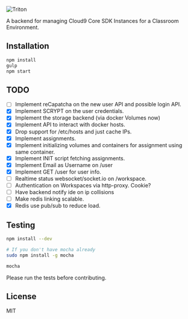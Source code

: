 ![Triton](https://github.com/tritonjs/ui/raw/master/public/css/img/tb.png)

A backend for managing Cloud9 Core SDK Instances for a Classroom Environment.

## Installation

```bash
npm install
gulp
npm start
```

## TODO

* [ ] Implement reCapatcha on the new user API and possible login API.
* [x] Implement SCRYPT on the user credentials.
* [x] Implement the storage backend (via docker Volumes now)
* [x] Implement API to interact with docker hosts.
* [x] Drop support for /etc/hosts and just cache IPs.
* [x] Implement assignments.
* [x] Implement initializing volumes and containers for assignment using same container.
* [x] Implement INIT script fetching assignments.
* [x] Implement Email as Username on /user
* [x] Implement GET /user for user info.
* [ ] Realtime status websocket/socket.io on /workspace.
* [ ] Authentication on Workspaces via http-proxy. Cookie?
* [ ] Have backend notify ide on ip collisions
* [ ] Make redis linking scalable.
* [x] Redis use pub/sub to reduce load.

## Testing

```bash
npm install --dev

# If you don't have mocha already
sudo npm install -g mocha

mocha
```

Please run the tests before contributing.

## License

MIT
